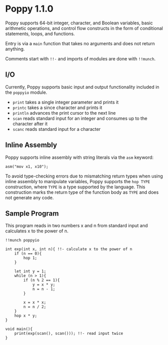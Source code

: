 # Poppy 1.1.0

Poppy supports 64-bit integer, character, and Boolean variables, basic arithmetic operations, and control flow constructs in the form of conditional statements, loops, and functions.

Entry is via a `main` function that takes no arguments and does not return anything.

Comments start with `!!-` and imports of modules are done with `!!munch`.

## I/O
Currently, Poppy supports basic input and output functionality included in the `poppyio` module. 

- `print` takes a single integer parameter and prints it
- `printc` takes a since character and prints it
- `println` advances the print cursor to the next line
- `scan` reads standard input for an integer and consumes up to the character after it
- `scanc` reads standard input for a character

## Inline Assembly
Poppy supports inline assembly with string literals via the `asm` keyword:
```
asm("mov x1, x10");
```
To avoid type-checking errors due to mismatching return types when using inline assembly to manipulate variables, Poppy supports the 
`hop TYPE` construction, where `TYPE` is a type supported by the language. This construction marks the return type of the function body as `TYPE` and does not generate any code.

## Sample Program
This program reads in two numbers x and n from standard input and calculates x to the power of n.

```
!!munch poppyio

int exp(int x, int n){ !!- calculate x to the power of n
    if (n == 0){
        hop 1;
    }

    let int y = 1;
    while (n > 1){
        if (n % 2 == 1){
            y = x * y;
            n = n - 1;
        }

        x = x * x;
        n = n / 2;
    }
    hop x * y;
}

void main(){
    print(exp(scan(), scan())); !!- read input twice
}
```
